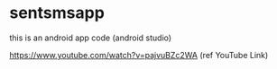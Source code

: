 # sentsmsapp
this is an android app code (android studio)


https://www.youtube.com/watch?v=pajvuBZc2WA (ref YouTube Link)
